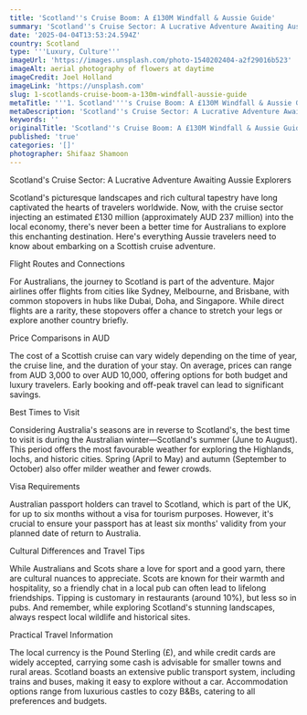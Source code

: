 ```yaml
---
title: 'Scotland''s Cruise Boom: A £130M Windfall & Aussie Guide'
summary: 'Scotland''s Cruise Sector: A Lucrative Adventure Awaiting Aussie Explorers...'
date: '2025-04-04T13:53:24.594Z'
country: Scotland
type: '''Luxury, Culture'''
imageUrl: 'https://images.unsplash.com/photo-1540202404-a2f29016b523'
imageAlt: aerial photography of flowers at daytime
imageCredit: Joel Holland
imageLink: 'https://unsplash.com'
slug: 1-scotlands-cruise-boom-a-130m-windfall-aussie-guide
metaTitle: '''1. Scotland''''s Cruise Boom: A £130M Windfall & Aussie Guide'''
metaDescription: 'Scotland''s Cruise Sector: A Lucrative Adventure Awaiting Aussie Explorers...'
keywords: ''
originalTitle: 'Scotland''s Cruise Boom: A £130M Windfall & Aussie Guide'
published: 'true'
categories: '[]'
photographer: Shifaaz Shamoon
---
```








Scotland's Cruise Sector: A Lucrative Adventure Awaiting Aussie Explorers

Scotland's picturesque landscapes and rich cultural tapestry have long captivated the hearts of travelers worldwide. Now, with the cruise sector injecting an estimated £130 million (approximately AUD 237 million) into the local economy, there's never been a better time for Australians to explore this enchanting destination. Here's everything Aussie travelers need to know about embarking on a Scottish cruise adventure.

Flight Routes and Connections

For Australians, the journey to Scotland is part of the adventure. Major airlines offer flights from cities like Sydney, Melbourne, and Brisbane, with common stopovers in hubs like Dubai, Doha, and Singapore. While direct flights are a rarity, these stopovers offer a chance to stretch your legs or explore another country briefly.

Price Comparisons in AUD

The cost of a Scottish cruise can vary widely depending on the time of year, the cruise line, and the duration of your stay. On average, prices can range from AUD 3,000 to over AUD 10,000, offering options for both budget and luxury travelers. Early booking and off-peak travel can lead to significant savings.

Best Times to Visit

Considering Australia's seasons are in reverse to Scotland's, the best time to visit is during the Australian winter—Scotland's summer (June to August). This period offers the most favourable weather for exploring the Highlands, lochs, and historic cities. Spring (April to May) and autumn (September to October) also offer milder weather and fewer crowds.

Visa Requirements

Australian passport holders can travel to Scotland, which is part of the UK, for up to six months without a visa for tourism purposes. However, it's crucial to ensure your passport has at least six months' validity from your planned date of return to Australia.

Cultural Differences and Travel Tips

While Australians and Scots share a love for sport and a good yarn, there are cultural nuances to appreciate. Scots are known for their warmth and hospitality, so a friendly chat in a local pub can often lead to lifelong friendships. Tipping is customary in restaurants (around 10%), but less so in pubs. And remember, while exploring Scotland's stunning landscapes, always respect local wildlife and historical sites.

Practical Travel Information

The local currency is the Pound Sterling (£), and while credit cards are widely accepted, carrying some cash is advisable for smaller towns and rural areas. Scotland boasts an extensive public transport system, including trains and buses, making it easy to explore without a car. Accommodation options range from luxurious castles to cozy B&Bs, catering to all preferences and budgets.

